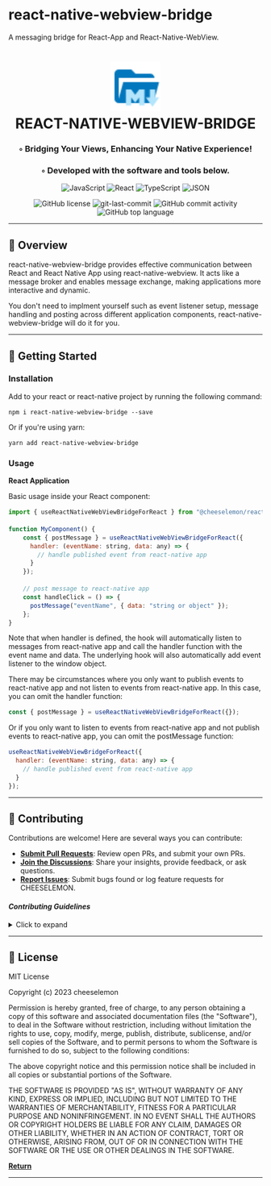 # react-native-webview-bridge
A messaging bridge for React-App and React-Native-WebView.
<div align="center">
<h1 align="center">
<img src="https://raw.githubusercontent.com/PKief/vscode-material-icon-theme/ec559a9f6bfd399b82bb44393651661b08aaf7ba/icons/folder-markdown-open.svg" width="100" />
<br>REACT-NATIVE-WEBVIEW-BRIDGE</h1>
<h3>◦ Bridging Your Views, Enhancing Your Native Experience!</h3>
<h3>◦ Developed with the software and tools below.</h3>

<p align="center">
<img src="https://img.shields.io/badge/JavaScript-F7DF1E.svg?style=flat-square&logo=JavaScript&logoColor=black" alt="JavaScript" />
<img src="https://img.shields.io/badge/React-61DAFB.svg?style=flat-square&logo=React&logoColor=black" alt="React" />
<img src="https://img.shields.io/badge/TypeScript-3178C6.svg?style=flat-square&logo=TypeScript&logoColor=white" alt="TypeScript" />
<img src="https://img.shields.io/badge/JSON-000000.svg?style=flat-square&logo=JSON&logoColor=white" alt="JSON" />
</p>
<img src="https://img.shields.io/github/license/cheeselemon/react-native-webview-bridge?style=flat-square&color=5D6D7E" alt="GitHub license" />
<img src="https://img.shields.io/github/last-commit/cheeselemon/react-native-webview-bridge?style=flat-square&color=5D6D7E" alt="git-last-commit" />
<img src="https://img.shields.io/github/commit-activity/m/cheeselemon/react-native-webview-bridge?style=flat-square&color=5D6D7E" alt="GitHub commit activity" />
<img src="https://img.shields.io/github/languages/top/cheeselemon/react-native-webview-bridge?style=flat-square&color=5D6D7E" alt="GitHub top language" />
</div>


---


## 📍 Overview

react-native-webview-bridge provides effective communication between React and React Native App using react-native-webview. It acts like a message broker and enables message exchange, making applications more interactive and dynamic. 

You don't need to implment yourself such as event listener setup, message handling and posting across different application components, react-native-webview-bridge will do it for you.


---

## 🚀 Getting Started

### Installation

Add to your react or react-native project by running the following command:

```
npm i react-native-webview-bridge --save
```
Or if you're using yarn: 

```
yarn add react-native-webview-bridge
```

### Usage

**React Application**

Basic usage inside your React component:

```javascript
import { useReactNativeWebViewBridgeForReact } from "@cheeselemon/react-native-webview-bridge";

function MyComponent() {
    const { postMessage } = useReactNativeWebViewBridgeForReact({
      handler: (eventName: string, data: any) => {
        // handle published event from react-native app
      }
    });

    // post message to react-native app
    const handleClick = () => {
      postMessage("eventName", { data: "string or object" });
    };
}

```

Note that when handler is defined, the hook will automatically listen to messages from react-native app and call the handler function with the event name and data. The underlying hook will also automatically add event listener to the window object. 

There may be circumstances where you only want to publish events to react-native app and not listen to events from react-native app. In this case, you can omit the handler function:

```javascript
const { postMessage } = useReactNativeWebViewBridgeForReact({});
```

Or if you only want to listen to events from react-native app and not publish events to react-native app, you can omit the postMessage function:

```javascript
useReactNativeWebViewBridgeForReact({
  handler: (eventName: string, data: any) => {
    // handle published event from react-native app
  }
});
```

---


## 🤝 Contributing

Contributions are welcome! Here are several ways you can contribute:

- **[Submit Pull Requests](https://github.com/cheeselemon/react-native-webview-bridge/blob/main/CONTRIBUTING.md)**: Review open PRs, and submit your own PRs.
- **[Join the Discussions](https://github.com/cheeselemon/react-native-webview-bridge/discussions)**: Share your insights, provide feedback, or ask questions.
- **[Report Issues](https://github.com/cheeselemon/react-native-webview-bridge/issues)**: Submit bugs found or log feature requests for CHEESELEMON.

#### *Contributing Guidelines*

<details closed>
<summary>Click to expand</summary>

1. **Fork the Repository**: Start by forking the project repository to your GitHub account.
2. **Clone Locally**: Clone the forked repository to your local machine using a Git client.
   ```sh
   git clone <your-forked-repo-url>
   ```
3. **Create a New Branch**: Always work on a new branch, giving it a descriptive name.
   ```sh
   git checkout -b new-feature-x
   ```
4. **Make Your Changes**: Develop and test your changes locally.
5. **Commit Your Changes**: Commit with a clear and concise message describing your updates.
   ```sh
   git commit -m 'Implemented new feature x.'
   ```
6. **Push to GitHub**: Push the changes to your forked repository.
   ```sh
   git push origin new-feature-x
   ```
7. **Submit a Pull Request**: Create a PR against the original project repository. Clearly describe the changes and their motivations.

Once your PR is reviewed and approved, it will be merged into the main branch.

</details>

---

## 📄 License

MIT License

Copyright (c) 2023 cheeselemon

Permission is hereby granted, free of charge, to any person obtaining a copy
of this software and associated documentation files (the "Software"), to deal
in the Software without restriction, including without limitation the rights
to use, copy, modify, merge, publish, distribute, sublicense, and/or sell
copies of the Software, and to permit persons to whom the Software is
furnished to do so, subject to the following conditions:

The above copyright notice and this permission notice shall be included in all
copies or substantial portions of the Software.

THE SOFTWARE IS PROVIDED "AS IS", WITHOUT WARRANTY OF ANY KIND, EXPRESS OR
IMPLIED, INCLUDING BUT NOT LIMITED TO THE WARRANTIES OF MERCHANTABILITY,
FITNESS FOR A PARTICULAR PURPOSE AND NONINFRINGEMENT. IN NO EVENT SHALL THE
AUTHORS OR COPYRIGHT HOLDERS BE LIABLE FOR ANY CLAIM, DAMAGES OR OTHER
LIABILITY, WHETHER IN AN ACTION OF CONTRACT, TORT OR OTHERWISE, ARISING FROM,
OUT OF OR IN CONNECTION WITH THE SOFTWARE OR THE USE OR OTHER DEALINGS IN THE
SOFTWARE.





[**Return**](#Top)

---

